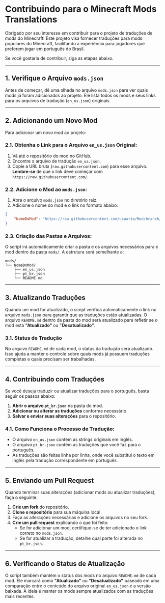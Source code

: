 # Contribuindo para o Minecraft Mods Translations

Obrigado por seu interesse em contribuir para o projeto de traduções de mods do Minecraft! Este projeto visa fornecer traduções para mods populares do Minecraft, facilitando a experiência para jogadores que preferem jogar em português do Brasil.

Se você gostaria de contribuir, siga as etapas abaixo.

---

## 1. Verifique o Arquivo `mods.json`

Antes de começar, dê uma olhada no arquivo `mods.json` para ver quais mods já foram adicionados ao projeto. Ele lista todos os mods e seus links para os arquivos de tradução (`en_us.json`) originais.

---

## 2. Adicionando um Novo Mod

Para adicionar um novo mod ao projeto:

### 2.1. **Obtenha o Link para o Arquivo `en_us.json` Original:**

1. Vá até o repositório do mod no GitHub.
2. Encontre o arquivo de tradução `en_us.json`.
3. Copie a URL bruta (`raw.githubusercontent.com`) para esse arquivo. **Lembre-se** de que o link deve começar com `https://raw.githubusercontent.com/`.

### 2.2. **Adicione o Mod ao `mods.json`:**

1. Abra o arquivo `mods.json` no diretório raiz.
2. Adicione o nome do mod e o link no formato abaixo:

```json
{
    "NomeDoMod": "https://raw.githubusercontent.com/usuario/Mod/branch/paths/en_us.json"
}
```

### 2.3. **Criação das Pastas e Arquivos:**

O script irá automaticamente criar a pasta e os arquivos necessários para o mod dentro da pasta `mods/`. A estrutura será semelhante a:

```
mods/
└── NomeDoMod/
    ├── en_us.json
    ├── pt_br.json
    └── README.md
```

---

## 3. Atualizando Traduções

Quando um mod for atualizado, o script verifica automaticamente o link no arquivo `mods.json` para garantir que as traduções estão atualizadas. O arquivo `README.md` dentro da pasta do mod será atualizado para refletir se o mod está **"Atualizado"** ou **"Desatualizado"**.

### 3.1. **Status de Tradução**

No arquivo `README.md` de cada mod, o status da tradução será atualizado. Isso ajuda a manter o controle sobre quais mods já possuem traduções completas e quais precisam ser trabalhadas.

---

## 4. Contribuindo com Traduções

Se você deseja traduzir ou atualizar traduções para o português, basta seguir os passos abaixo:

1. **Abrir o arquivo `pt_br.json`** na pasta do mod.
2. **Adicionar ou alterar as traduções** conforme necessário.
3. **Salvar e enviar suas alterações** para o repositório.

### 4.1. **Como Funciona o Processo de Tradução:**

- O arquivo `en_us.json` contém as strings originais em inglês.
- O arquivo `pt_br.json` contém as traduções que você faz para o português.
- As traduções são feitas linha por linha, onde você substitui o texto em inglês pela tradução correspondente em português.

---

## 5. Enviando um Pull Request

Quando terminar suas alterações (adicionar mods ou atualizar traduções), faça o seguinte:

1. **Crie um fork** do repositório.
2. **Clone o repositório** para sua máquina local.
3. Faça as alterações necessárias e adicione os arquivos no seu fork.
4. **Crie um pull request** explicando o que foi feito:
   - Se for adicionar um mod, certifique-se de ter adicionado o link correto no `mods.json`.
   - Se for atualizar a tradução, detalhe qual parte foi alterada no `pt_br.json`.

---

## 6. Verificando o Status de Atualização

O script também mantém o status dos mods no arquivo `README.md` de cada mod. Ele marcará como **"Atualizado"** ou **"Desatualizado"** baseado em uma comparação entre o conteúdo do arquivo original `en_us.json` e a versão baixada. A ideia é manter os mods sempre atualizados com as traduções mais recentes.

